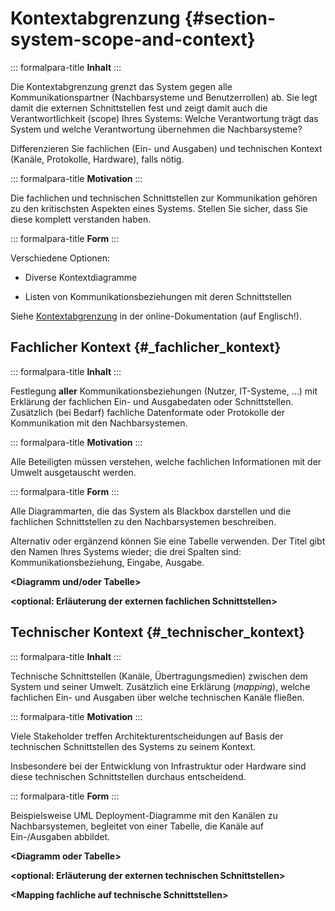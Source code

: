 # Kontextabgrenzung {#section-system-scope-and-context}

::: formalpara-title
**Inhalt**
:::

Die Kontextabgrenzung grenzt das System gegen alle Kommunikationspartner
(Nachbarsysteme und Benutzerrollen) ab. Sie legt damit die externen
Schnittstellen fest und zeigt damit auch die Verantwortlichkeit (scope)
Ihres Systems: Welche Verantwortung trägt das System und welche
Verantwortung übernehmen die Nachbarsysteme?

Differenzieren Sie fachlichen (Ein- und Ausgaben) und technischen
Kontext (Kanäle, Protokolle, Hardware), falls nötig.

::: formalpara-title
**Motivation**
:::

Die fachlichen und technischen Schnittstellen zur Kommunikation gehören
zu den kritischsten Aspekten eines Systems. Stellen Sie sicher, dass Sie
diese komplett verstanden haben.

::: formalpara-title
**Form**
:::

Verschiedene Optionen:

-   Diverse Kontextdiagramme

-   Listen von Kommunikationsbeziehungen mit deren Schnittstellen

Siehe [Kontextabgrenzung](https://docs.arc42.org/section-3/) in der
online-Dokumentation (auf Englisch!).

## Fachlicher Kontext {#_fachlicher_kontext}

::: formalpara-title
**Inhalt**
:::

Festlegung **aller** Kommunikationsbeziehungen (Nutzer, IT-Systeme, ...)
mit Erklärung der fachlichen Ein- und Ausgabedaten oder Schnittstellen.
Zusätzlich (bei Bedarf) fachliche Datenformate oder Protokolle der
Kommunikation mit den Nachbarsystemen.

::: formalpara-title
**Motivation**
:::

Alle Beteiligten müssen verstehen, welche fachlichen Informationen mit
der Umwelt ausgetauscht werden.

::: formalpara-title
**Form**
:::

Alle Diagrammarten, die das System als Blackbox darstellen und die
fachlichen Schnittstellen zu den Nachbarsystemen beschreiben.

Alternativ oder ergänzend können Sie eine Tabelle verwenden. Der Titel
gibt den Namen Ihres Systems wieder; die drei Spalten sind:
Kommunikationsbeziehung, Eingabe, Ausgabe.

**\<Diagramm und/oder Tabelle>**

**\<optional: Erläuterung der externen fachlichen Schnittstellen>**

## Technischer Kontext {#_technischer_kontext}

::: formalpara-title
**Inhalt**
:::

Technische Schnittstellen (Kanäle, Übertragungsmedien) zwischen dem
System und seiner Umwelt. Zusätzlich eine Erklärung (*mapping*), welche
fachlichen Ein- und Ausgaben über welche technischen Kanäle fließen.

::: formalpara-title
**Motivation**
:::

Viele Stakeholder treffen Architekturentscheidungen auf Basis der
technischen Schnittstellen des Systems zu seinem Kontext.

Insbesondere bei der Entwicklung von Infrastruktur oder Hardware sind
diese technischen Schnittstellen durchaus entscheidend.

::: formalpara-title
**Form**
:::

Beispielsweise UML Deployment-Diagramme mit den Kanälen zu
Nachbarsystemen, begleitet von einer Tabelle, die Kanäle auf
Ein-/Ausgaben abbildet.

**\<Diagramm oder Tabelle>**

**\<optional: Erläuterung der externen technischen Schnittstellen>**

**\<Mapping fachliche auf technische Schnittstellen>**

